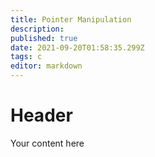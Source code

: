 ```yaml
---
title: Pointer Manipulation
description: 
published: true
date: 2021-09-20T01:58:35.299Z
tags: c
editor: markdown
---
```


# Header
Your content here